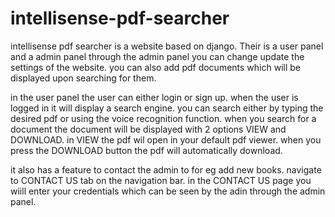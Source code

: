# intellisense-pdf-searcher
intellisense pdf searcher is a website based on django.
Their is a user panel and a admin panel 
through the admin panel you can change update the settings of the website.
you can also add pdf documents which will be displayed upon searching for them.

in the user panel the user can either login or sign up.
when the user is logged in it will display a search engine.
you can search either by typing the desired pdf or using the voice recognition function.
when you search for a document the document will be displayed with 2 options VIEW and DOWNLOAD.
in VIEW the pdf wil open in your default pdf viewer.
when you press the DOWNLOAD button the pdf will automatically download.

it also has a feature to contact the admin to for eg add new books.
navigate to CONTACT US tab on the navigation bar.
in the CONTACT US page you wiill enter your credentials  which can be seen by the adin through the admin panel.

